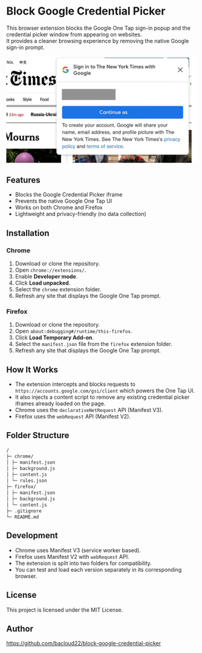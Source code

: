 # Block Google Credential Picker

This browser extension blocks the Google One Tap sign-in popup and the credential picker window from appearing on websites.  
It provides a cleaner browsing experience by removing the native Google sign-in prompt.

![Google One Tap sign-in popup](.github/capture.webp?raw=true "Google One Tap sign-in popup")


## Features

- Blocks the Google Credential Picker iframe
- Prevents the native Google One Tap UI
- Works on both Chrome and Firefox
- Lightweight and privacy-friendly (no data collection)

## Installation

### Chrome

1. Download or clone the repository.
2. Open `chrome://extensions/`.
3. Enable **Developer mode**.
4. Click **Load unpacked**.
5. Select the `chrome` extension folder.
6. Refresh any site that displays the Google One Tap prompt.

### Firefox

1. Download or clone the repository.
2. Open `about:debugging#/runtime/this-firefox`.
3. Click **Load Temporary Add-on**.
4. Select the `manifest.json` file from the `firefox` extension folder.
5. Refresh any site that displays the Google One Tap prompt.

## How It Works

- The extension intercepts and blocks requests to `https://accounts.google.com/gsi/client` which powers the One Tap UI.
- It also injects a content script to remove any existing credential picker iframes already loaded on the page.
- Chrome uses the `declarativeNetRequest` API (Manifest V3).
- Firefox uses the `webRequest` API (Manifest V2).

## Folder Structure

```
/
├─ chrome/
│ ├─ manifest.json
│ ├─ background.js
│ ├─ content.js
│ └─ rules.json
├─ firefox/
│ ├─ manifest.json
│ ├─ background.js
│ └─ content.js
├─ .gitignore
└─ README.md
```


## Development

- Chrome uses Manifest V3 (service worker based).
- Firefox uses Manifest V2 with `webRequest` API.
- The extension is split into two folders for compatibility.
- You can test and load each version separately in its corresponding browser.

## License

This project is licensed under the MIT License.

## Author
https://github.com/bacloud22/block-google-credential-picker


